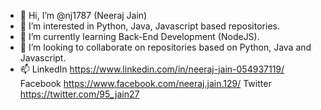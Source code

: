- 👋 Hi, I’m @nj1787 (Neeraj Jain)
- 👀 I’m interested in Python, Java, Javascript based repositories.
- 🌱 I’m currently learning Back-End Development (NodeJS).
- 💞️ I’m looking to collaborate on repositories based on Python, Java and Javascript.
- 📫 LinkedIn https://www.linkedin.com/in/neeraj-jain-054937119/ Facebook https://www.facebook.com/neeraj.jain.129/ Twitter https://twitter.com/95_jain27

<!---
nj1787/nj1787 is a ✨ special ✨ repository because its `README.md` (this file) appears on your GitHub profile.
You can click the Preview link to take a look at your changes.
--->
